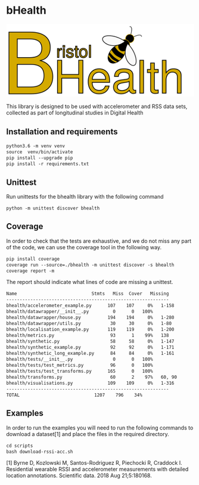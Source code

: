 # bHealth

![](bhealth.svg)

This library is designed to be used with accelerometer and RSS data sets, collected as part of longitudinal studies in Digital Health

## Installation and requirements

```
python3.6 -m venv venv
source  venv/bin/activate
pip install --upgrade pip
pip install -r requirements.txt
```


## Unittest

Run unittests for the bhealth library with the following command

```
python -m unittest discover bhealth
```

## Coverage

In order to check that the tests are exhaustive, and we do not miss any part of
the code, we can use the coverage tool in the following way.

```
pip install coverage
coverage run --source=./bhealth -m unittest discover -s bhealth
coverage report -m
```

The report should indicate what lines of code are missing a unittest.

```
Name                            Stmts   Miss  Cover   Missing
-------------------------------------------------------------
bhealth/accelerometer_example.py      107    107     0%   1-158
bhealth/datawrapper/__init__.py         0      0   100%
bhealth/datawrapper/house.py          194    194     0%   1-280
bhealth/datawrapper/utils.py           30     30     0%   1-80
bhealth/localisation_example.py       119    119     0%   1-200
bhealth/metrics.py                     93      1    99%   138
bhealth/synthetic.py                   58     58     0%   1-147
bhealth/synthetic_example.py           92     92     0%   1-171
bhealth/synthetic_long_example.py      84     84     0%   1-161
bhealth/tests/__init__.py               0      0   100%
bhealth/tests/test_metrics.py          96      0   100%
bhealth/tests/test_transforms.py      165      0   100%
bhealth/transforms.py                  60      2    97%   60, 90
bhealth/visualisations.py             109    109     0%   1-316
-------------------------------------------------------------
TOTAL                            1207    796    34%
```


## Examples

In order to run the examples you will need to run the following commands to download a dataset[1] and place the files in the required directory. 
```
cd scripts
bash download-rssi-acc.sh
```

[1] Byrne D, Kozlowski M, Santos-Rodriguez R, Piechocki R, Craddock I. Residential wearable RSSI and accelerometer measurements with detailed location annotations. Scientific data. 2018 Aug 21;5:180168.
